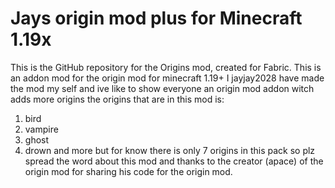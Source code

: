 # Jays origin mod plus for Minecraft 1.19x



This is the GitHub repository for the Origins mod, created for Fabric.
This is an addon mod for the origin mod for minecraft 1.19+
I jayjay2028 have made the mod my self and ive like to show everyone an origin mod addon witch adds more origins
the origins that are in this mod is:
1. bird
2. vampire
3. ghost
4. drown
and more but for know there is only 7 origins in this pack so plz spread the word about this mod and thanks to the creator (apace) of the origin mod
for sharing his code for the origin mod.
